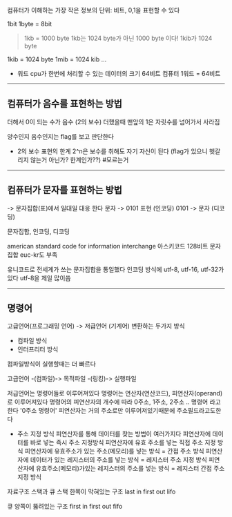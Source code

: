 컴퓨터가 이해하는 가장 작은 정보의 단위: 비트, 0,1을 표현할 수 있다

1bit
1byte = 8bit

> 1kb = 1000 byte
> 1kb는 1024 byte가 아닌 1000 byte 이다!
> 1kib가 1024 byte

1kib = 1024 byte
1mib = 1024 kib
...

- 워드
cpu가 한번에 처리할 수 있는 데이터의 크기
64비트 컴퓨터 1워드 = 64비트

---

## 컴퓨터가 음수를 표현하는 방법

더해서 0이 되는 수가 음수 (2의 보수)
더했을때 맨앞의 1은 자릿수를 넘어가서 사라짐

양수인지 음수인지는 flag를 보고 판단한다

- 2의 보수 표현의 한계
2^n은 보수를 취해도 자기 자신이 된다 (flag가 있으니 헷갈리지 않는거 아닌가? 한계인가??) #모르는거


---

## 컴퓨터가 문자를 표현하는 방법

-> 문자집합(표)에서 일대일 대응 한다
문자 -> 0101 표현 (인코딩)
0101 -> 문자 (디코딩)

문자집합, 인코딩, 디코딩

american standard code for information interchange
아스키코드 128비트 문자집합
euc-kr도 부족

유니코드로 전세계가 쓰는 문자집합을 통일했다
인코딩 방식에 utf-8, utf-16, utf-32가 있다
utf-8을 제일 많이씀


---

## 명령어
고급언어(프로그래밍 언어) -> 저급언어 (기계어)
변환하는 두가지 방식
- 컴파일 방식
- 인터프리터 방식

컴파일방식이 실행할때는 더 빠르다

고급언어 -(컴파일)-> 목적파일 -(링킹)-> 실행파일

저급언어는 명령어들로 이루어져있다
명령어는 연산자(연산코드), 피연산자(operand)로 이루어져있다
명령어의 피연산자의 개수에 따라 0주소, 1주소, 2주소 .. 명령어 라고한다
'0주소 명령어'
피연산자는 거의 주소로만 이루어져있기때문에 주소필드라고도한다

- 주소 지정 방식
피연산자를 통해 데이터를 찾는 방법이 여러가지다
피연산자에 데이터를 바로 넣는 즉시 주소 지정방식
피연산자에 유효 주소를 넣는 직접 주소 지정 방식
피연산자에 유효주소가 있는 주소(메모리)를 넣는 방식 = 간접 주소 방식
피연산자에 데이터가 있는 레지스터의 주소를 넣는 방식 = 레지스터 주소 지정 방식
피연산자에 유효주소(메모리)가있는 레지스터의 주소를 넣는 방식 = 레지스터 간접 주소 지정 방식

자료구조 스택과 큐
스택 한쪽이 막혀있는 구조
last in first out
lifo

큐 양쪽이 뚫려있는 구조
first in first out
fifo


